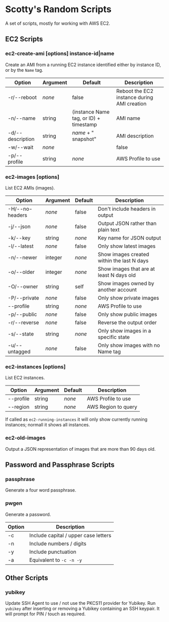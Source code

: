 # Scotty's Random Scripts

A set of scripts, mostly for working with AWS EC2.

## EC2 Scripts

### ec2-create-ami [options] instance-id|name

Create an AMI from a running EC2 instance identified either by
instance ID, or by the `Name` tag.

|Option          |Argument|Default|Description|
|----------------|--------|-------|-----------|
|-r/--reboot     |_none_  |false  |Reboot the EC2 instance during AMI creation|
|-n/--name       |string  |(instance Name tag, or ID) + timestamp|AMI name|
|-d/--description|string  |_name_ + " snapshot" |AMI description|
|-w/--wait       |_none_  |       |false  |Wait for AMI creation to finish|
|-p/--profile    |string  |_none_ |AWS Profile to use|

### ec2-images [options]

List EC2 AMIs (images).

|Option          |Argument|Default|Description|
|----------------|--------|-------|-----------|
|-H/--no-headers |_none_  |false  |Don't include headers in output|
|-j/--json       |_none_  |false  |Output JSON rather than plain text|
|-k/--key        |string  |_none_ |Key name for JSON output|
|-l/--latest     |_none_  |false  |Only show latest images|
|-n/--newer      |integer |_none_ |Show images created within the last N days|
|-o/--older      |integer |_none_ |Show images that are at least N days old|
|-O/--owner      |string  |self   |Show images owned by another account|
|-P/--private    |_none_  |false  |Only show private images|
|--profile       |string  |_none_ |AWS Profile to use|
|-p/--public     |_none_  |false  |Only show public images|
|-r/--reverse    |_none_  |false  |Reverse the output order|
|-s/--state      |string  |_none_ |Only show images in a specific state|
|-u/--untagged   |_none_  |false  |Only show images with no Name tag|

### ec2-instances [options]

List EC2 instances.

|Option    |Argument|Default|Description|
|----------|--------|-------|-----------|
|--profile |string  |_none_ |AWS Profile to use|
|--region  |string  |_none_ |AWS Region to query|

If called as `ec2-running-instances` it will only show currently running instances; normall it shows all instances.


### ec2-old-images

Output a JSON representation of images that are more than 90 days old.

## Password and Passphrase Scripts

### passphrase

Generate a four word passphrase.

### pwgen

Generate a password.

|Option |Description|
|-------|-----------|
|-c     |Include capital / upper case letters|
|-n     |Include numbers / digits|
|-y     |Include punctuation|
|-a     |Equivalent to `-c -n -y`|


## Other Scripts

### yubikey

Update SSH Agent to use / not use the PKCS11 provider for Yubikey. Run
`yubikey` after inserting or removing a Yubikey containing an SSH
keypair. It will prompt for PIN / touch as required.
